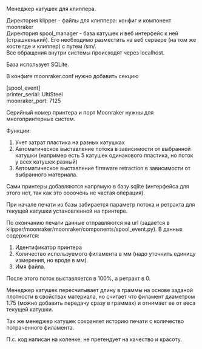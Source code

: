 Менеджер катушек для клиппера.

Директория klipper - файлы для клиппера: конфиг и компонент moonraker<br>
Директория spool_manager - база катушек и веб интерфейс к ней (страшненький). Его необходимо разместить на веб сервере (на том же хосте где и клиппер) с путем /sm/. <br>
Все обращения внутри системы происходят через localhost.

База использует SQLite.

В конфиге moonraker.conf нужно добавить секцию

[spool_event]<br>
printer_serial: UltiSteel<br>
moonraker_port: 7125

Серийный номер принтера и порт Moonraker нужны для многопринтерных систем.

Функции:
1. Учет затрат пластика на разных катушках
2. Автоматическое выставление потока в зависимости от выбранной катушки (например есть 5 катушек одинакового пластика, но поток у всех катушек разный)
3. Автоматическое выставление firmware retraction в зависимости от выбранного материала.

Сами принтеры добавляются напрямую в базу sqlite (интерфейса для этого нет, так как это оооочень не частая операция).

При начале печати из базы забирается параметр потока и ретракта для текущей катушки установленной на принтере.

По окончанию печати данные отправляются на url (задается в klipper/moonraker/moonraker/components/spool_event.py).
В данных содержится:
1. Идентификатор принтера
2. Количество используемого филамента в мм (надо уточнить единицу измерения, но вроде в мм).
3. Имя файла.

После этого поток выставляется в 100%, а ретракт в 0.

Менеджер катушек пересчитывает длину в граммы на основе заданой плотности в свойствах материала, но считает что филамент диаметром 1.75 (можно добавить передачу сразу в граммах)
и отнимает ее от веса текущей катушки.

Так же менеджер катушек сохраняет историю печати с количество потраченного филамента.


П.с. код написан на коленке, не претендует на качество и красоту.
